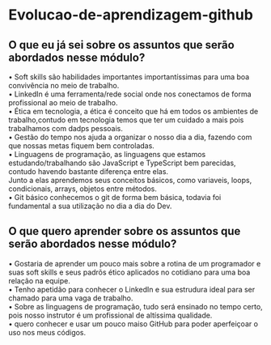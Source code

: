 # Evolucao-de-aprendizagem-github
## O que eu já sei sobre os assuntos que serão abordados nesse módulo?  
  • Soft skills são habilidades importantes importantíssimas para uma boa convivência no meio de trabalho.  
  • LinkedIn é uma ferramenta/rede social onde nos conectamos de forma profissional ao meio de trabalho.  
  • Ética em tecnologia, a ética é conceito que há em todos os ambientes de trabalho,contudo em tecnologia temos que ter um cuidado a mais pois trabalhamos com dadps pessoais.  
  • Gestão do tempo nos ajuda a organizar o nosso dia a dia, fazendo com que nossas metas fiquem bem controladas.  
  • Linguagens de programação, as linguagens que estamos estudando/trabalhando são JavaScript e TypeScript bem parecidas, contudo havendo bastante diferença entre elas.  
    Junto a elas aprendemos seus conceitos básicos, como variaveis, loops, condicionais, arrays, objetos entre métodos.  
  • Git básico conhecemos o git de forma bem básica, todavia foi fundamental a sua utilização no dia a dia do Dev.  
  
## O que quero aprender sobre os assuntos que serão abordados nesse módulo?  
 • Gostaria de aprender um pouco mais sobre a rotina de um programador e suas soft skills e seus padrõs ético aplicados no cotidiano para uma boa relação na equipe.  
 • Tenho apetidão para conhecer o LinkedIn e sua estrudura ideal para ser chamado para uma vaga de trabalho.  
 • Sobre as linguagens de programação, tudo será ensinado no tempo certo, pois nosso instrutor é um profissional de altíssima qualidade.  
 • quero conhecer e usar um pouco maiso GitHub para poder aperfeiçoar o uso nos meus códigos.  
